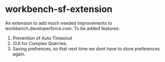 # workbench-sf-extension
An extension to add much needed improvements to workbench.developerforce.com.
To be added features:
1. Prevention of Auto Timeoout
2. GUI for Complex Querries.
3. Saving prefrences, so that next time we dont have to store preferences again.
